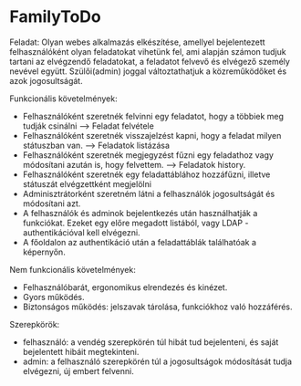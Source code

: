 # FamilyToDo

Feladat:
Olyan webes alkalmazás elkészítése, amellyel bejelentezett felhasználóként olyan feladatokat vihetünk fel, ami alapján számon tudjuk tartani az elvégzendő feladatokat, a feladatot felvevő és elvégező személy nevével együtt. Szülői(admin) joggal változtathatjuk a közreműködőket és azok jogosultságát.



Funkcionális követelmények:
- Felhasználóként szeretnék felvinni egy feladatot, hogy a többiek meg tudják csinálni --> Feladat felvétele
- Felhasználóként szeretnék visszajelzést kapni, hogy a feladat milyen státuszban van. --> Feladatok listázása
- Felhasználóként szeretnék megjegyzést fűzni egy feladathoz vagy módosítani azután is, hogy felvettem. --> Feladatok history.
- Felhasználóként szeretnék egy feladattáblához hozzáfűzni, illetve státuszát elvégzettként megjelölni
- Adminisztrátorként szeretném látni a felhasználók jogosultságát és módosítani azt.
- A felhasználók és adminok bejelentkezés után használhatják a funkciókat. Ezeket egy előre megadott listából, vagy LDAP - authentikációval kell elvégezni.
- A főoldalon az authentikáció után a feladattáblák találhatóak a képernyőn.


Nem funkcionális követelmények:
- Felhasználóbarát, ergonomikus elrendezés és kinézet.
- Gyors működés.
- Biztonságos működés: jelszavak tárolása, funkciókhoz való hozzáférés.

Szerepkörök:

- felhasználó: a vendég szerepkörén túl hibát tud bejelenteni, és saját bejelentett hibáit megtekinteni.
- admin: a felhasználó szerepkörén túl a jogosultságok módosítását tudja elvégezni, új embert felvenni.
